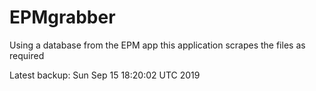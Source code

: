 # EPMgrabber
Using a database from the EPM app this application scrapes the files as required


Latest backup: Sun Sep 15 18:20:02 UTC 2019
